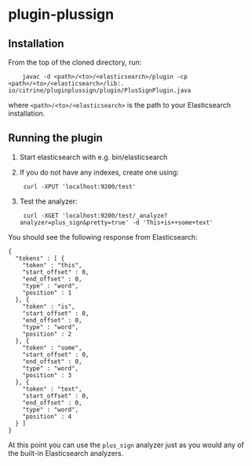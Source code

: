 # plugin-plussign

## Installation

From the top of the cloned directory, run:

        javac -d <path>/<to>/<elasticsearch>/plugin -cp <path>/<to>/<elasticsearch>/lib:. io/citrine/pluginplussign/plugin/PlusSignPlugin.java

where `<path>/<to>/<elasticsearch>` is the path to your Elasticsearch installation.

## Running the plugin

1. Start elasticsearch with e.g. bin/elasticsearch
2. If you do not have any indexes, create one using:

        curl -XPUT 'localhost:9200/test'

3. Test the analyzer:

        curl -XGET 'localhost:9200/test/_analyze?analyzer=plus_sign&pretty=true' -d 'This+is++some+text'

You should see the following response from Elasticsearch:

    {
      "tokens" : [ {
        "token" : "this",
        "start_offset" : 0,
        "end_offset" : 0,
        "type" : "word",
        "position" : 1
      }, {
        "token" : "is",
        "start_offset" : 0,
        "end_offset" : 0,
        "type" : "word",
        "position" : 2
      }, {
        "token" : "some",
        "start_offset" : 0,
        "end_offset" : 0,
        "type" : "word",
        "position" : 3
      }, {
        "token" : "text",
        "start_offset" : 0,
        "end_offset" : 0,
        "type" : "word",
        "position" : 4
      } ]
    }

At this point you can use the `plus_sign` analyzer just as you would any of the built-in Elasticsearch analyzers.
